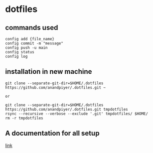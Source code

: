 # dotfiles

## commands used
```
config add {file_name}
config commit -m "message"
config push -u main 
config status
config log
```
## installation in new machine
```
git clone --separate-git-dir=$HOME/.dotfiles https://github.com/anandpiyer/.dotfiles.git ~

or 

git clone --separate-git-dir=$HOME/.dotfiles https://github.com/anandpiyer/.dotfiles.git tmpdotfiles
rsync --recursive --verbose --exclude '.git' tmpdotfiles/ $HOME/
rm -r tmpdotfiles
```
## A documentation for all setup
[link](https://www.anand-iyer.com/blog/2018/a-simpler-way-to-manage-your-dotfiles.html)
